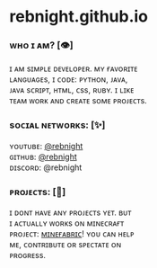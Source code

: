 # rebnight.github.io

### ᴡʜᴏ ɪ ᴀᴍ? [👁️]

ɪ ᴀᴍ sɪᴍᴘʟᴇ ᴅᴇᴠᴇʟᴏᴘᴇʀ. ᴍʏ ғᴀᴠᴏʀɪᴛᴇ<br>
ʟᴀɴɢᴜᴀɢᴇs, ɪ ᴄᴏᴅᴇ: ᴘʏᴛʜᴏɴ, ᴊᴀᴠᴀ,<br>
ᴊᴀᴠᴀ sᴄʀɪᴘᴛ, ʜᴛᴍʟ, ᴄss, ʀᴜʙʏ. ɪ ʟɪᴋᴇ<br>
ᴛᴇᴀᴍ ᴡᴏʀᴋ ᴀɴᴅ ᴄʀᴇᴀᴛᴇ sᴏᴍᴇ ᴘʀᴏᴊᴇᴄᴛs.

### sᴏᴄɪᴀʟ ɴᴇᴛᴡᴏʀᴋs: [✨]

ʏᴏᴜᴛᴜʙᴇ: <a href="https://youtube.com/@rebnight">@rebnight</a><br>
ɢɪᴛʜᴜʙ: <a href="https://github.com/rebnight/">@rebnight</a><br>
ᴅɪsᴄᴏʀᴅ: @rebnight

### ᴘʀᴏᴊᴇᴄᴛs: [🎉]

ɪ ᴅᴏɴᴛ ʜᴀᴠᴇ ᴀɴʏ ᴘʀᴏᴊᴇᴄᴛs ʏᴇᴛ. ʙᴜᴛ<br>
ɪ ᴀᴄᴛᴜᴀʟʟʏ ᴡᴏʀᴋs ᴏɴ ᴍɪɴᴇᴄʀᴀғᴛ<br>
ᴘʀᴏᴊᴇᴄᴛ: <a href="https://github.com/minefabric/">ᴍɪɴᴇғᴀʙʀɪᴄ</a>! ʏᴏᴜ ᴄᴀɴ ʜᴇʟᴘ<br>
ᴍᴇ, ᴄᴏɴᴛʀɪʙᴜᴛᴇ ᴏʀ sᴘᴇᴄᴛᴀᴛᴇ ᴏɴ<br>
ᴘʀᴏɢʀᴇss.
